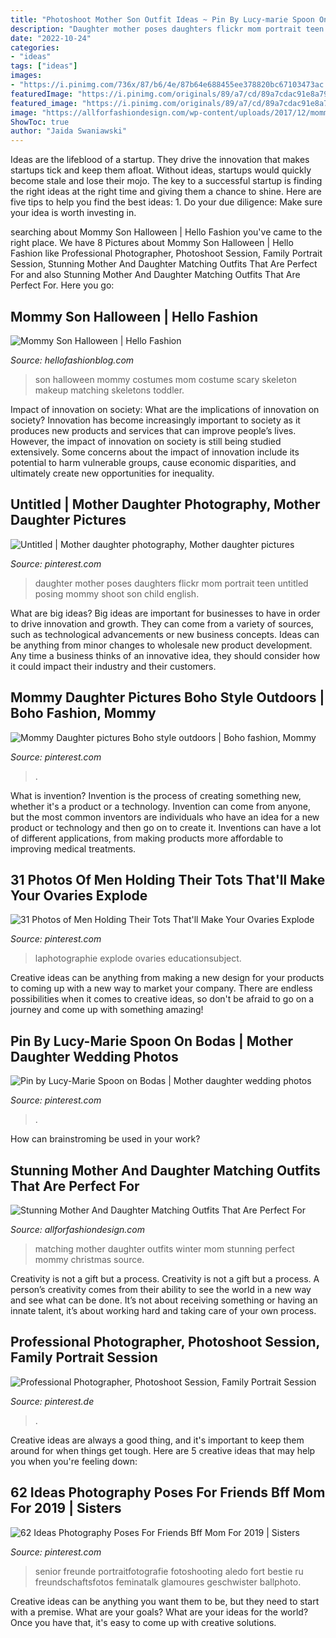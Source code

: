 ```yaml
---
title: "Photoshoot Mother Son Outfit Ideas ~ Pin By Lucy-marie Spoon On Bodas"
description: "Daughter mother poses daughters flickr mom portrait teen untitled posing mommy shoot son child english"
date: "2022-10-24"
categories:
- "ideas"
tags: ["ideas"]
images:
- "https://i.pinimg.com/736x/87/b6/4e/87b64e688455ee378820bc67103473ac.jpg"
featuredImage: "https://i.pinimg.com/originals/89/a7/cd/89a7cdac91e8a7974a059d5e2bfbff5c.jpg"
featured_image: "https://i.pinimg.com/originals/89/a7/cd/89a7cdac91e8a7974a059d5e2bfbff5c.jpg"
image: "https://allforfashiondesign.com/wp-content/uploads/2017/12/mommy-and-me-christmas-dresses-mom-matching-dressesmom-600x901.jpg"
ShowToc: true
author: "Jaida Swaniawski"
---
```



Ideas are the lifeblood of a startup. They drive the innovation that makes startups tick and keep them afloat. Without ideas, startups would quickly become stale and lose their mojo. The key to a successful startup is finding the right ideas at the right time and giving them a chance to shine. Here are five tips to help you find the best ideas: 1. Do your due diligence: Make sure your idea is worth investing in.

	

		
searching about Mommy Son Halloween | Hello Fashion you've came to the right place. We have 8 Pictures about Mommy Son Halloween | Hello Fashion like Professional Photographer, Photoshoot Session, Family Portrait Session, Stunning Mother And Daughter Matching Outfits That Are Perfect For and also Stunning Mother And Daughter Matching Outfits That Are Perfect For. Here you go:
		
    
## Mommy Son Halloween | Hello Fashion

<img loading=lazy src="https://www.hellofashionblog.com/wp-content/uploads/2016/10/14.jpg" onerror="this.onerror=null;this.src='https://tse3.mm.bing.net/th?id=OIP.EMi1US5LcMH7v44CaeVrMQHaLF&amp;pid=15.1';" alt="Mommy Son Halloween | Hello Fashion">

_Source: hellofashionblog.com_

>son halloween mommy costumes mom costume scary skeleton makeup matching skeletons toddler. 

	

Impact of innovation on society: What are the implications of innovation on society?
Innovation has become increasingly important to society as it produces new products and services that can improve people’s lives. However, the impact of innovation on society is still being studied extensively. Some concerns about the impact of innovation include its potential to harm vulnerable groups, cause economic disparities, and ultimately create new opportunities for inequality.

    
## Untitled | Mother Daughter Photography, Mother Daughter Pictures

<img loading=lazy src="https://i.pinimg.com/736x/c8/71/ec/c871ecff2c0d915821dd8403d6ed356e--mother-daughter-photography-mother-daughter-poses.jpg" onerror="this.onerror=null;this.src='https://tse2.mm.bing.net/th?id=OIP.jx5KWW1T6ccT4XoDBuLsqwHaLG&amp;pid=15.1';" alt="Untitled | Mother daughter photography, Mother daughter pictures">

_Source: pinterest.com_

>daughter mother poses daughters flickr mom portrait teen untitled posing mommy shoot son child english. 

	

What are big ideas?
Big ideas are important for businesses to have in order to drive innovation and growth. They can come from a variety of sources, such as technological advancements or new business concepts. Ideas can be anything from minor changes to wholesale new product development. Any time a business thinks of an innovative idea, they should consider how it could impact their industry and their customers.

    
## Mommy Daughter Pictures Boho Style Outdoors | Boho Fashion, Mommy

<img loading=lazy src="https://i.pinimg.com/736x/87/b6/4e/87b64e688455ee378820bc67103473ac.jpg" onerror="this.onerror=null;this.src='https://tse1.mm.bing.net/th?id=OIP.xD-ek_TgFrkMXEtSzVzKvAHaOs&amp;pid=15.1';" alt="Mommy Daughter pictures Boho style outdoors | Boho fashion, Mommy">

_Source: pinterest.com_

>. 

	

What is invention?
Invention is the process of creating something new, whether it's a product or a technology. Invention can come from anyone, but the most common inventors are individuals who have an idea for a new product or technology and then go on to create it. Inventions can have a lot of different applications, from making products more affordable to improving medical treatments.

    
## 31 Photos Of Men Holding Their Tots That&#039;ll Make Your Ovaries Explode

<img loading=lazy src="https://i.pinimg.com/originals/76/1c/78/761c78a5bb7bff2fa659ad9d3acdbc69.jpg" onerror="this.onerror=null;this.src='https://tse1.mm.bing.net/th?id=OIP.ZkIxqlWnXhJBjfp6vpOOqQHaLI&amp;pid=15.1';" alt="31 Photos of Men Holding Their Tots That&#039;ll Make Your Ovaries Explode">

_Source: pinterest.com_

>laphotographie explode ovaries educationsubject. 

	

Creative ideas can be anything from making a new design for your products to coming up with a new way to market your company. There are endless possibilities when it comes to creative ideas, so don't be afraid to go on a journey and come up with something amazing!

    
## Pin By Lucy-Marie Spoon On Bodas | Mother Daughter Wedding Photos

<img loading=lazy src="https://i.pinimg.com/736x/45/b1/0d/45b10d588a24df974fd435eda78473cb--mother-daughter-photos-mother-daughters.jpg" onerror="this.onerror=null;this.src='https://tse1.mm.bing.net/th?id=OIP.9FJSxrj21xmYTqay96ALmwDKEs&amp;pid=15.1';" alt="Pin by Lucy-Marie Spoon on Bodas | Mother daughter wedding photos">

_Source: pinterest.com_

>. 

	

How can brainstroming be used in your work?
 

    
## Stunning Mother And Daughter Matching Outfits That Are Perfect For

<img loading=lazy src="https://allforfashiondesign.com/wp-content/uploads/2017/12/mommy-and-me-christmas-dresses-mom-matching-dressesmom-600x901.jpg" onerror="this.onerror=null;this.src='https://tse3.mm.bing.net/th?id=OIP.fUMXkMVJ692eOcBFmfesTQHaLH&amp;pid=15.1';" alt="Stunning Mother And Daughter Matching Outfits That Are Perfect For">

_Source: allforfashiondesign.com_

>matching mother daughter outfits winter mom stunning perfect mommy christmas source. 

	

Creativity is not a gift but a process.
Creativity is not a gift but a process. A person’s creativity comes from their ability to see the world in a new way and see what can be done. It’s not about receiving something or having an innate talent, it’s about working hard and taking care of your own process.

    
## Professional Photographer, Photoshoot Session, Family Portrait Session

<img loading=lazy src="https://i.pinimg.com/736x/2d/b8/ab/2db8ab63c8e3c21607e1ad1eb2700f77.jpg" onerror="this.onerror=null;this.src='https://tse2.mm.bing.net/th?id=OIP.EHKpPXnOV5dvgspR2ZutAAHaNK&amp;pid=15.1';" alt="Professional Photographer, Photoshoot Session, Family Portrait Session">

_Source: pinterest.de_

>. 

	

Creative ideas are always a good thing, and it's important to keep them around for when things get tough. Here are 5 creative ideas that may help you when you're feeling down: 

    
## 62 Ideas Photography Poses For Friends Bff Mom For 2019 | Sisters

<img loading=lazy src="https://i.pinimg.com/originals/89/a7/cd/89a7cdac91e8a7974a059d5e2bfbff5c.jpg" onerror="this.onerror=null;this.src='https://tse3.mm.bing.net/th?id=OIP.PlgdDQ3Dcf_gyIdjegod1QAAAA&amp;pid=15.1';" alt="62 Ideas Photography Poses For Friends Bff Mom For 2019 | Sisters">

_Source: pinterest.com_

>senior freunde portraitfotografie fotoshooting aledo fort bestie ru freundschaftsfotos feminatalk glamoures geschwister ballphoto. 

	

Creative ideas can be anything you want them to be, but they need to start with a premise. What are your goals? What are your ideas for the world? Once you have that, it's easy to come up with creative solutions.

